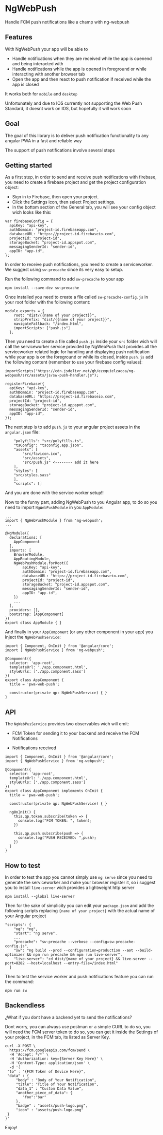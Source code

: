# NgWebPush

Handle FCM push notifications like a champ with ng-webpush

## Features

With NgWebPush your app will be able to

- Handle notifications when they are received while the app is openend and being interacted with
- Handle notifications while the app is opened in foreground or while interacting with another browser tab
- Open the app and then react to push notification if received while the app is closed

It works both for `mobile` and `desktop`

Unfortunately and due to IOS currently not supporting the Web Push Standard, it doesnt work on IOS, but hopefully it will work soon

## Goal

The goal of this library is to deliver push notification functionality to any angular PWA in a fast and reliable way

The support of push notifications involve several steps

## Getting started

As a first step, in order to send and receive push notifications with firebase, you need to create a firebase project and get  the project configuration object:

- Sign in to Firebase, then open your project.
- Click the Settings icon, then select Project settings.
- In the bottom section of the General tab, you will see your config object wich looks like this:

```
var firebaseConfig = {
  apiKey: "api-key",
  authDomain: "project-id.firebaseapp.com",
  databaseURL: "https://project-id.firebaseio.com",
  projectId: "project-id",
  storageBucket: "project-id.appspot.com",
  messagingSenderId: "sender-id",
  appID: "app-id",
};
```

In order to receive push notifications, you need to create a serviceworker. We suggest using `sw-precache` since its very easy to setup.

Run the following command to add `sw-precache` to your app

```npm install --save-dev sw-precache```

Once installed you need to create a file called `sw-precache-config.js` in your root folder with the following content:

```
module.exports = {
    root: "dist/{{name of your project}}",
    stripPrefix: "dist/{{name of your project}}",
    navigateFallback: "/index.html",
    importScripts: ["push.js"]
  };
  ```

Then you need to create a file called `push.js` inside your `src` folder wich will call the serviceworker service provided by NgWebPush that provides all the serviceworker related logic for handling and displaying push notification while your app is on the foreground or while its closed, inside `push.js` add the following content (remember to use your firebase config values):

```
importScripts("https://cdn.jsdelivr.net/gh/ezequielzacca/ng-webpush/src/assets/js/sw-push-handler.js");

registerFirebase({
  apiKey: "api-key",
  authDomain: "project-id.firebaseapp.com",
  databaseURL: "https://project-id.firebaseio.com",
  projectId: "project-id",
  storageBucket: "project-id.appspot.com",
  messagingSenderId: "sender-id",
  appID: "app-id",
});
```

The next step is to add `push.js` to your angular project assets in the `angular.json` file:

```
    "polyfills": "src/polyfills.ts",
    "tsConfig": "tsconfig.app.json",
    "assets": [
        "src/favicon.ico",
        "src/assets",
        "src/push.js" <-------- add it here
    ],
    "styles": [
    "src/styles.sass"
    ],
    "scripts": []
```

And you are done with the service worker setup!!

Now to the funny part, adding NgWebPush to you Angular app, to do so you need to import `NgWebPushModule` in you `AppModule`:

```
...
import { NgWebPushModule } from 'ng-webpush';
...

@NgModule({
  declarations: [
    AppComponent
  ],
  imports: [
    BrowserModule,
    AppRoutingModule,
    NgWebPushModule.forRoot({
        apiKey: "api-key",
        authDomain: "project-id.firebaseapp.com",
        databaseURL: "https://project-id.firebaseio.com",
        projectId: "project-id",
        storageBucket: "project-id.appspot.com",
        messagingSenderId: "sender-id",
        appID: "app-id",
    })
    ...
  ],
  providers: [],
  bootstrap: [AppComponent]
})
export class AppModule { }
```

And finally in your `AppComponent` (or any other component in your app) you inject the `NgWebPushService`:

```
import { Component, OnInit } from '@angular/core';
import { NgWebPushService } from 'ng-webpush';

@Component({
  selector: 'app-root',
  templateUrl: './app.component.html',
  styleUrls: ['./app.component.sass']
})
export class AppComponent {
  title = 'pwa-web-push';
  
  constructor(private qp: NgWebPushService) { }
}
```

## API

The `NgWebPusService` provides two observables wich will emit:

- FCM Token for sending it to your backend and receive the FCM Notifications

- Notifications received

```
import { Component, OnInit } from '@angular/core';
import { NgWebPushService } from 'ng-webpush';

@Component({
  selector: 'app-root',
  templateUrl: './app.component.html',
  styleUrls: ['./app.component.sass']
})
export class AppComponent implements OnInit {
  title = 'pwa-web-push';
  
  constructor(private qp: NgWebPushService) { }

  ngOnInit() {
    this.qp.token.subscribe(token => {
      console.log("FCM TOKEN: ", token);
    })

    this.qp.push.subscribe(push => {
      console.log("PUSH RECEIVED: ",push);
    })
  }
}
```

## How to test

In order to test the app you cannot simply use `ng serve` since you need to generate the serviceworker and make your browser register it, so i suggest you to install `live-server` wich provides a lightweight http server

```npm install --global live-server```

Then for the sake of simplicity you can edit your `package.json` and add the following scripts replacing `{name of your project}` with the actual name of your Angular project

```
"scripts": {
    "ng": "ng",
    "start": "ng serve",
    ...
    "precache": "sw-precache --verbose --config=sw-precache-config.js",
    "sw": "ng build --prod --configuration=production --aot --build-optimizer && npm run precache && npm run live-server",
    "live-server": "cd dist/{name of your project} && live-server --port=8282 --host=localhost --entry-file=/index.html"
  }
  ```

Then to test the service worker and push notifications feature you can run the command:

`npm run sw`

## Backendless

¿What if you dont have a backend yet to send the notifications?

Dont worry, you can always use postman or a simple CURL to do so, you will need the FCM server token to do so, you can get it inside the Settings of your project, in the FCM tab, its listed as Server Key.

```
curl -X POST \
  https://fcm.googleapis.com/fcm/send \
  -H 'Accept: */*' \
  -H 'Authorization: key={Server Key Here}' \
  -H 'Content-Type: application/json' \
  -d '{
 "to" : "{FCM Token of Device Here}",
 "data" : {
     "body" : "Body of Your Notification",
     "title": "Title of Your Notification",
     "data_1" : "Custom Data Value",
     "another_piece_of_data": {
     	"foo":"bar"
     },
     "badge" : "assets/push-logo.png",
     "icon" : "assets/push-logo.png"
 }
}'
```

Enjoy!








